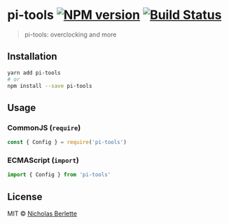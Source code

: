 # pi-tools [![NPM version](https://badge.fury.io/js/pi-tools.svg)](https://npmjs.org/package/pi-tools) [![Build Status](https://travis-ci.com/nberlette/pi-tools.svg?branch=docs)](https://travis-ci.com/nberlette/pi-tools?branch=docs)

> pi-tools: overclocking and more

## Installation

```bash
yarn add pi-tools
# or
npm install --save pi-tools
```

## Usage

### CommonJS (`require`)

```javascript
const { Config } = require('pi-tools')
```

### ECMAScript (`import`)

```javascript
import { Config } from 'pi-tools'
```

## License

MIT © [Nicholas Berlette](https://github.com/nberlette)
